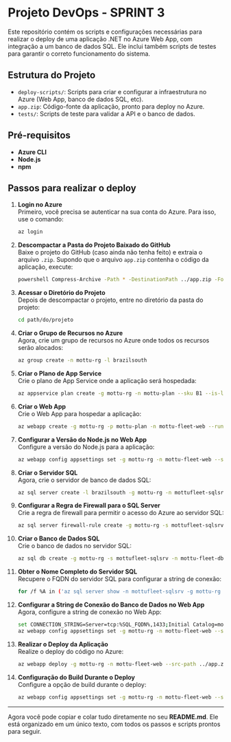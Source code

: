 # Projeto DevOps - SPRINT 3

Este repositório contém os scripts e configurações necessárias para realizar o deploy de uma aplicação .NET no Azure Web App, com integração a um banco de dados SQL. Ele inclui também scripts de testes para garantir o correto funcionamento do sistema.

## Estrutura do Projeto

- `deploy-scripts/`: Scripts para criar e configurar a infraestrutura no Azure (Web App, banco de dados SQL, etc).
- `app.zip`: Código-fonte da aplicação, pronto para deploy no Azure.
- `tests/`: Scripts de teste para validar a API e o banco de dados.

## Pré-requisitos

- **Azure CLI**
- **Node.js**
- **npm**

## Passos para realizar o deploy

1. **Login no Azure**  
Primeiro, você precisa se autenticar na sua conta do Azure. Para isso, use o comando:
    ```bash
    az login
    ```

2. **Descompactar a Pasta do Projeto Baixado do GitHub**  
Baixe o projeto do GitHub (caso ainda não tenha feito) e extraia o arquivo `.zip`. Supondo que o arquivo `app.zip` contenha o código da aplicação, execute:
    ```bash
    powershell Compress-Archive -Path * -DestinationPath ../app.zip -Force
    ```

3. **Acessar o Diretório do Projeto**  
Depois de descompactar o projeto, entre no diretório da pasta do projeto:
    ```bash
    cd path/do/projeto
    ```

4. **Criar o Grupo de Recursos no Azure**  
Agora, crie um grupo de recursos no Azure onde todos os recursos serão alocados:
    ```bash
    az group create -n mottu-rg -l brazilsouth
    ```

5. **Criar o Plano de App Service**  
Crie o plano de App Service onde a aplicação será hospedada:
    ```bash
    az appservice plan create -g mottu-rg -n mottu-plan --sku B1 --is-linux
    ```

6. **Criar o Web App**  
Crie o Web App para hospedar a aplicação:
    ```bash
    az webapp create -g mottu-rg -p mottu-plan -n mottu-fleet-web --runtime "NODE|20-lts"
    ```

7. **Configurar a Versão do Node.js no Web App**  
Configure a versão do Node.js para a aplicação:
    ```bash
    az webapp config appsettings set -g mottu-rg -n mottu-fleet-web --settings WEBSITE_NODE_DEFAULT_VERSION=20
    ```

8. **Criar o Servidor SQL**  
Agora, crie o servidor de banco de dados SQL:
    ```bash
    az sql server create -l brazilsouth -g mottu-rg -n mottufleet-sqlsrv -u sqladmin -p Str0ng!Senha!123
    ```

9. **Configurar a Regra de Firewall para o SQL Server**  
Crie a regra de firewall para permitir o acesso do Azure ao servidor SQL:
    ```bash
    az sql server firewall-rule create -g mottu-rg -s mottufleet-sqlsrv -n AllowAzureServices --start-ip-address 0.0.0.0 --end-ip-address 0.0.0.0
    ```

10. **Criar o Banco de Dados SQL**  
Crie o banco de dados no servidor SQL:
    ```bash
    az sql db create -g mottu-rg -s mottufleet-sqlsrv -n mottu-fleet-db --service-objective GP_Gen5_2 --zone-redundant false --max-size 2GB
    ```

11. **Obter o Nome Completo do Servidor SQL**  
Recupere o FQDN do servidor SQL para configurar a string de conexão:
    ```bash
    for /f %A in ('az sql server show -n mottufleet-sqlsrv -g mottu-rg --query fullyQualifiedDomainName -o tsv') do set SQL_FQDN=%A
    ```

12. **Configurar a String de Conexão do Banco de Dados no Web App**  
Agora, configure a string de conexão no Web App:
    ```bash
    set CONNECTION_STRING=Server=tcp:%SQL_FQDN%,1433;Initial Catalog=mottu-fleet-db;Persist Security Info=False;User ID=sqladmin;Password=Str0ng!Senha!123;MultipleActiveResultSets=False;Encrypt=True;TrustServerCertificate=False;Connection Timeout=30;
    az webapp config appsettings set -g mottu-rg -n mottu-fleet-web --settings SQL_CONNECTION="%CONNECTION_STRING%" NODE_ENV=production
    ```

13. **Realizar o Deploy da Aplicação**  
Realize o deploy do código no Azure:
    ```bash
    az webapp deploy -g mottu-rg -n mottu-fleet-web --src-path ../app.zip
    ```

14. **Configuração do Build Durante o Deploy**  
Configure a opção de build durante o deploy:
    ```bash
    az webapp config appsettings set -g mottu-rg -n mottu-fleet-web --settings SCM_DO_BUILD_DURING_DEPLOYMENT=true
    ```

---

Agora você pode copiar e colar tudo diretamente no seu **README.md**. Ele está organizado em um único texto, com todos os passos e scripts prontos para seguir.

